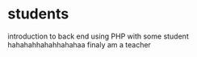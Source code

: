 # students
 introduction to back end using PHP with some student hahahahhahahhahahaa finaly am a teacher
